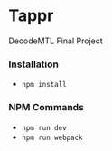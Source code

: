 # Tappr
DecodeMTL Final Project

### Installation
* ```npm install```

### NPM Commands
* ```npm run dev```
* ```npm run webpack```
